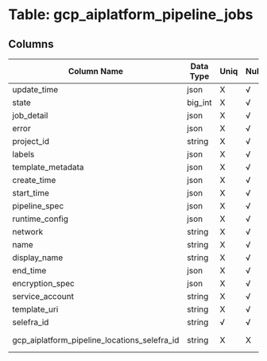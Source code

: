 # Table: gcp_aiplatform_pipeline_jobs

## Columns 

|  Column Name   |  Data Type  | Uniq | Nullable | Description | 
|  ----  | ----  | ----  | ----  | ---- | 
| update_time | json | X | √ |  | 
| state | big_int | X | √ |  | 
| job_detail | json | X | √ |  | 
| error | json | X | √ |  | 
| project_id | string | X | √ |  | 
| labels | json | X | √ |  | 
| template_metadata | json | X | √ |  | 
| create_time | json | X | √ |  | 
| start_time | json | X | √ |  | 
| pipeline_spec | json | X | √ |  | 
| runtime_config | json | X | √ |  | 
| network | string | X | √ |  | 
| name | string | X | √ |  | 
| display_name | string | X | √ |  | 
| end_time | json | X | √ |  | 
| encryption_spec | json | X | √ |  | 
| service_account | string | X | √ |  | 
| template_uri | string | X | √ |  | 
| selefra_id | string | √ | √ | primary keys value md5 | 
| gcp_aiplatform_pipeline_locations_selefra_id | string | X | X | fk to gcp_aiplatform_pipeline_locations.selefra_id | 



